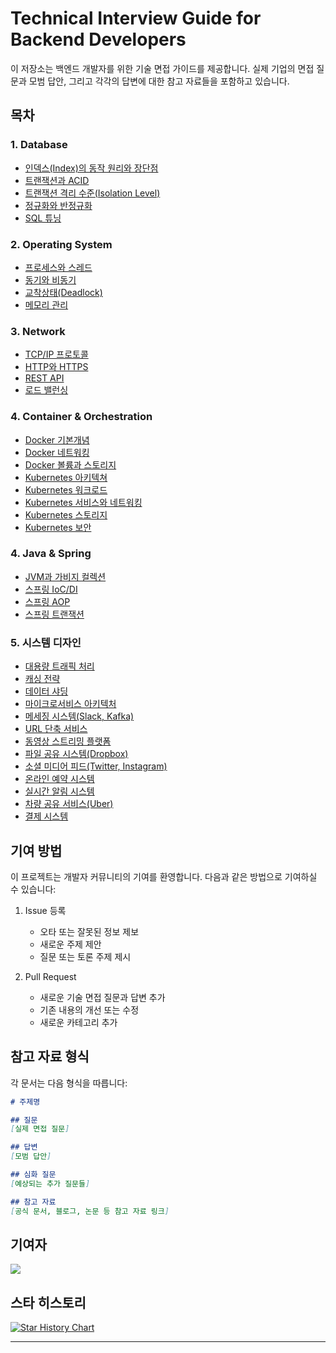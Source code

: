 # Technical Interview Guide for Backend Developers

이 저장소는 백엔드 개발자를 위한 기술 면접 가이드를 제공합니다. 실제 기업의 면접 질문과 모범 답안, 그리고 각각의 답변에 대한 참고 자료들을 포함하고 있습니다.

## 목차

### 1. Database
- [인덱스(Index)의 동작 원리와 장단점](database/index.md) 
- [트랜잭션과 ACID](database/transaction-acid.md)
- [트랜잭션 격리 수준(Isolation Level)](database/transaction-isolation.md)
- [정규화와 반정규화](database/normalization.md)
- [SQL 튜닝](database/sql-tuning.md)

### 2. Operating System
- [프로세스와 스레드](os/process-thread.md)
- [동기와 비동기](os/sync-async.md)
- [교착상태(Deadlock)](os/deadlock.md)
- [메모리 관리](os/memory-management.md)

### 3. Network
- [TCP/IP 프로토콜](network/tcp-ip.md)
- [HTTP와 HTTPS](network/http-https.md)
- [REST API](network/rest-api.md)
- [로드 밸런싱](network/load-balancing.md)

### 4. Container & Orchestration
- [Docker 기본개념](container/docker.md)
- [Docker 네트워킹](container/docker-network.md)
- [Docker 볼륨과 스토리지](container/docker-volume.md)
- [Kubernetes 아키텍쳐](container/kubernetes.md)
- [Kubernetes 워크로드](container/kubernetes-workload.md)
- [Kubernetes 서비스와 네트워킹](container/kubernetes-service.md)
- [Kubernetes 스토리지](container/kubernetes-storage.md)
- [Kubernetes 보안](container/kubernetes-security.md)

### 4. Java & Spring
- [JVM과 가비지 컬렉션](java/jvm-gc.md)
- [스프링 IoC/DI](spring/ioc-di.md)
- [스프링 AOP](spring/aop.md)
- [스프링 트랜잭션](spring/transaction.md)

### 5. 시스템 디자인
- [대용량 트래픽 처리](system-design/traffic.md)
- [캐싱 전략](system-design/caching.md)
- [데이터 샤딩](system-design/sharding.md)
- [마이크로서비스 아키텍처](system-design/msa.md)
- [메세징 시스템(Slack, Kafka)](system-design/slack.md)
- [URL 단축 서비스](system-design/url-shortening.md)
- [동영상 스트리밍 플랫폼](system-design/video-streaming.md)
- [파일 공유 시스템(Dropbox)](system-design/dropbox.md)
- [소셜 미디어 피드(Twitter, Instagram)](system-design/social-feed.md)
- [온라인 예약 시스템](system-design/booking.md)
- [실시간 알림 시스템](system-design/notification.md)
- [차량 공유 서비스(Uber)](system-design/uber.md)
- [결제 시스템](system-design/payment.md)

## 기여 방법

이 프로젝트는 개발자 커뮤니티의 기여를 환영합니다. 다음과 같은 방법으로 기여하실 수 있습니다:

1. Issue 등록
    - 오타 또는 잘못된 정보 제보
    - 새로운 주제 제안
    - 질문 또는 토론 주제 제시

2. Pull Request
    - 새로운 기술 면접 질문과 답변 추가
    - 기존 내용의 개선 또는 수정
    - 새로운 카테고리 추가

## 참고 자료 형식

각 문서는 다음 형식을 따릅니다:
```markdown
# 주제명

## 질문
[실제 면접 질문]

## 답변
[모범 답안]

## 심화 질문
[예상되는 추가 질문들]

## 참고 자료
[공식 문서, 블로그, 논문 등 참고 자료 링크]
```

## 기여자

<a href="https://github.com/jongyunha/technical-interview/graphs/contributors">
  <img src="https://contrib.rocks/image?repo=jongyunha/technical-interview" />
</a>

## 스타 히스토리

[![Star History Chart](https://api.star-history.com/svg?repos=[jongyunha]/technical-interview&type=Date)](https://star-history.com/#[username]/technical-interview&Date)

---